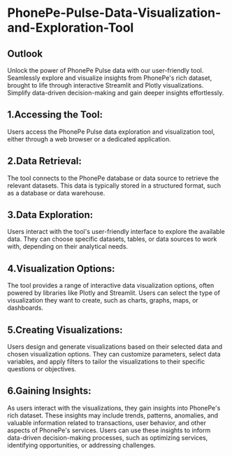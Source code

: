 # PhonePe-Pulse-Data-Visualization-and-Exploration-Tool
## Outlook
Unlock the power of PhonePe Pulse data with our user-friendly tool. Seamlessly explore and visualize insights from PhonePe's rich dataset, brought to life through interactive Streamlit and Plotly visualizations. Simplify data-driven decision-making and gain deeper insights effortlessly.
## 1.Accessing the Tool:
Users access the PhonePe Pulse data exploration and visualization tool, either through a web browser or a dedicated application.
## 2.Data Retrieval:
The tool connects to the PhonePe database or data source to retrieve the relevant datasets. This data is typically stored in a structured format, such as a database or data warehouse.
## 3.Data Exploration:
Users interact with the tool's user-friendly interface to explore the available data. They can choose specific datasets, tables, or data sources to work with, depending on their analytical needs.
## 4.Visualization Options:
The tool provides a range of interactive data visualization options, often powered by libraries like Plotly and Streamlit. Users can select the type of visualization they want to create, such as charts, graphs, maps, or dashboards.
## 5.Creating Visualizations:
Users design and generate visualizations based on their selected data and chosen visualization options. They can customize parameters, select data variables, and apply filters to tailor the visualizations to their specific questions or objectives.
## 6.Gaining Insights:
As users interact with the visualizations, they gain insights into PhonePe's rich dataset. These insights may include trends, patterns, anomalies, and valuable information related to transactions, user behavior, and other aspects of PhonePe's services. Users can use these insights to inform data-driven decision-making processes, such as optimizing services, identifying opportunities, or addressing challenges.
